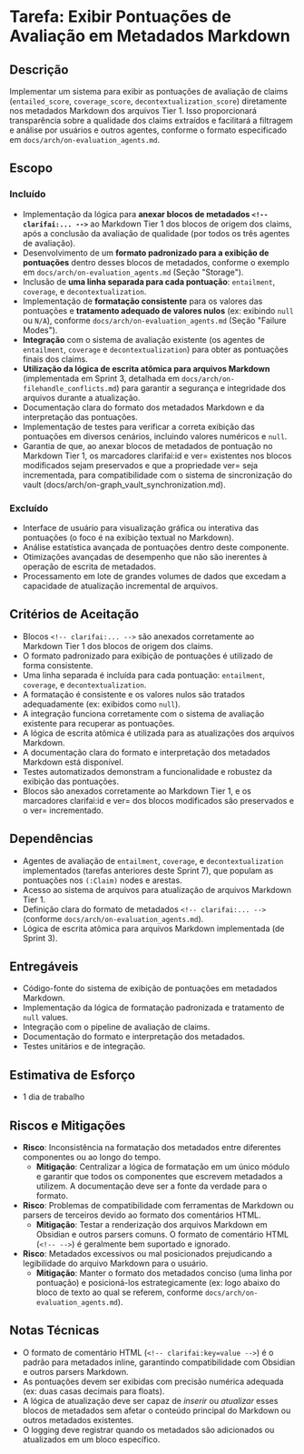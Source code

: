 # Tarefa: Exibir Pontuações de Avaliação em Metadados Markdown

## Descrição
Implementar um sistema para exibir as pontuações de avaliação de claims (`entailed_score`, `coverage_score`, `decontextualization_score`) diretamente nos metadados Markdown dos arquivos Tier 1. Isso proporcionará transparência sobre a qualidade dos claims extraídos e facilitará a filtragem e análise por usuários e outros agentes, conforme o formato especificado em `docs/arch/on-evaluation_agents.md`.

## Escopo

### Incluído
- Implementação da lógica para **anexar blocos de metadados `<!-- clarifai:... -->`** ao Markdown Tier 1 dos blocos de origem dos claims, após a conclusão da avaliação de qualidade (por todos os três agentes de avaliação).
- Desenvolvimento de um **formato padronizado para a exibição de pontuações** dentro desses blocos de metadados, conforme o exemplo em `docs/arch/on-evaluation_agents.md` (Seção "Storage").
- Inclusão de **uma linha separada para cada pontuação**: `entailment`, `coverage`, e `decontextualization`.
- Implementação de **formatação consistente** para os valores das pontuações e **tratamento adequado de valores nulos** (ex: exibindo `null` ou `N/A`), conforme `docs/arch/on-evaluation_agents.md` (Seção "Failure Modes").
- **Integração** com o sistema de avaliação existente (os agentes de `entailment`, `coverage` e `decontextualization`) para obter as pontuações finais dos claims.
- **Utilização da lógica de escrita atômica para arquivos Markdown** (implementada em Sprint 3, detalhada em `docs/arch/on-filehandle_conflicts.md`) para garantir a segurança e integridade dos arquivos durante a atualização.
- Documentação clara do formato dos metadados Markdown e da interpretação das pontuações.
- Implementação de testes para verificar a correta exibição das pontuações em diversos cenários, incluindo valores numéricos e `null`.
- Garantia de que, ao anexar blocos de metadados de pontuação no Markdown Tier 1, os marcadores clarifai:id e ver= existentes nos blocos modificados sejam preservados e que a propriedade ver= seja incrementada, para compatibilidade com o sistema de sincronização do vault (docs/arch/on-graph_vault_synchronization.md).

### Excluído
- Interface de usuário para visualização gráfica ou interativa das pontuações (o foco é na exibição textual no Markdown).
- Análise estatística avançada de pontuações dentro deste componente.
- Otimizações avançadas de desempenho que não são inerentes à operação de escrita de metadados.
- Processamento em lote de grandes volumes de dados que excedam a capacidade de atualização incremental de arquivos.

## Critérios de Aceitação
- Blocos `<!-- clarifai:... -->` são anexados corretamente ao Markdown Tier 1 dos blocos de origem dos claims.
- O formato padronizado para exibição de pontuações é utilizado de forma consistente.
- Uma linha separada é incluída para cada pontuação: `entailment`, `coverage`, e `decontextualization`.
- A formatação é consistente e os valores nulos são tratados adequadamente (ex: exibidos como `null`).
- A integração funciona corretamente com o sistema de avaliação existente para recuperar as pontuações.
- A lógica de escrita atômica é utilizada para as atualizações dos arquivos Markdown.
- A documentação clara do formato e interpretação dos metadados Markdown está disponível.
- Testes automatizados demonstram a funcionalidade e robustez da exibição das pontuações.
- Blocos <!-- clarifai:... --> são anexados corretamente ao Markdown Tier 1, e os marcadores clarifai:id e ver= dos blocos modificados são preservados e o ver= incrementado.

## Dependências
- Agentes de avaliação de `entailment`, `coverage`, e `decontextualization` implementados (tarefas anteriores deste Sprint 7), que populam as pontuações nos `(:Claim)` nodes e arestas.
- Acesso ao sistema de arquivos para atualização de arquivos Markdown Tier 1.
- Definição clara do formato de metadados `<!-- clarifai:... -->` (conforme `docs/arch/on-evaluation_agents.md`).
- Lógica de escrita atômica para arquivos Markdown implementada (de Sprint 3).

## Entregáveis
- Código-fonte do sistema de exibição de pontuações em metadados Markdown.
- Implementação da lógica de formatação padronizada e tratamento de `null` values.
- Integração com o pipeline de avaliação de claims.
- Documentação do formato e interpretação dos metadados.
- Testes unitários e de integração.

## Estimativa de Esforço
- 1 dia de trabalho

## Riscos e Mitigações
- **Risco**: Inconsistência na formatação dos metadados entre diferentes componentes ou ao longo do tempo.
  - **Mitigação**: Centralizar a lógica de formatação em um único módulo e garantir que todos os componentes que escrevem metadados a utilizem. A documentação deve ser a fonte da verdade para o formato.
- **Risco**: Problemas de compatibilidade com ferramentas de Markdown ou parsers de terceiros devido ao formato dos comentários HTML.
  - **Mitigação**: Testar a renderização dos arquivos Markdown em Obsidian e outros parsers comuns. O formato de comentário HTML (`<!-- -->`) é geralmente bem suportado e ignorado.
- **Risco**: Metadados excessivos ou mal posicionados prejudicando a legibilidade do arquivo Markdown para o usuário.
  - **Mitigação**: Manter o formato dos metadados conciso (uma linha por pontuação) e posicioná-los estrategicamente (ex: logo abaixo do bloco de texto ao qual se referem, conforme `docs/arch/on-evaluation_agents.md`).

## Notas Técnicas
- O formato de comentário HTML (`<!-- clarifai:key=value -->`) é o padrão para metadados inline, garantindo compatibilidade com Obsidian e outros parsers Markdown.
- As pontuações devem ser exibidas com precisão numérica adequada (ex: duas casas decimais para floats).
- A lógica de atualização deve ser capaz de *inserir* ou *atualizar* esses blocos de metadados sem afetar o conteúdo principal do Markdown ou outros metadados existentes.
- O logging deve registrar quando os metadados são adicionados ou atualizados em um bloco específico.
